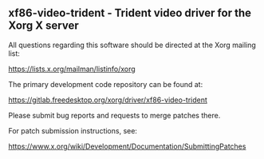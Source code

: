 xf86-video-trident - Trident video driver for the Xorg X server
---------------------------------------------------------------

All questions regarding this software should be directed at the
Xorg mailing list:

  https://lists.x.org/mailman/listinfo/xorg

The primary development code repository can be found at:

  https://gitlab.freedesktop.org/xorg/driver/xf86-video-trident

Please submit bug reports and requests to merge patches there.

For patch submission instructions, see:

  https://www.x.org/wiki/Development/Documentation/SubmittingPatches
